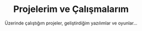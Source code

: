 ---
layout: project
title: Projelerim ve Çalışmalarım
permalink: /projects/
subtitle: Üzerinde çalıştığım projeler, geliştirdiğim yazılımlar ve oyunlar...
---